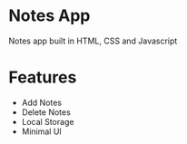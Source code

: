 # Notes App

Notes app built in HTML, CSS and Javascript

# Features

- Add Notes
- Delete Notes
- Local Storage
- Minimal UI
